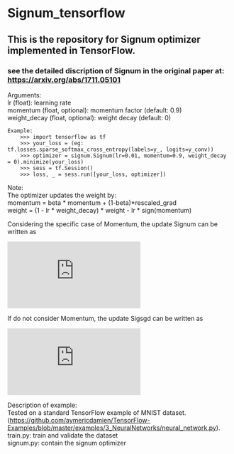 # Signum_tensorflow
## This is the repository for Signum optimizer implemented in TensorFlow.
### see the detailed discription of Signum in the original paper at: https://arxiv.org/abs/1711.05101

Arguments:\
        lr (float): learning rate\
        momentum (float, optional): momentum factor (default: 0.9)\
        weight_decay (float, optional): weight decay (default: 0)

    Example:
        >>> import tensorflow as tf
        >>> your_loss = (eg: tf.losses.sparse_softmax_cross_entropy(labels=y_, logits=y_conv))
        >>> optimizer = signum.Signum(lr=0.01, momentum=0.9, weight_decay = 0).minimize(your_loss)
        >>> sess = tf.Session()
        >>> loss, _ = sess.run([your_loss, optimizer])

Note:\
        The optimizer updates the weight by:\
            momentum = beta * momentum + (1-beta)*rescaled_grad\
            weight = (1 - lr * weight_decay) * weight - lr * sign(momentum)

Considering the specific case of Momentum, the update Signum can be written as

![](https://latex.codecogs.com/gif.latex?%5Cbegin%7Balign*%7D%20g_t%20%26%3D%20%5Cnabla%20J%28W_%7Bt-1%7D%29%5C%5C%20m_t%20%26%3D%20%5Cbeta%20m_%7Bt-1%7D%20&plus;%20%281%20-%20%5Cbeta%29%20g_t%5C%5C%20W_t%20%26%3D%20W_%7Bt-1%7D%20-%20%5Ceta_t%20%5Ctext%7Bsign%7D%28m_t%29%20%5Cend%7Balign*%7D)

If do not consider Momentum, the update Sigsgd can be written as

![](https://latex.codecogs.com/gif.latex?%5Cbegin%7Balign*%7D%20g_t%20%26%3D%20%5Cnabla%20J%28W_%7Bt-1%7D%29%5C%5C%20W_t%20%26%3D%20W_%7Bt-1%7D%20-%20%5Ceta_t%20%5Ctext%7Bsign%7D%28g_t%29%20%5Cend%7Balign*%7D)

Description of example:\
Tested on a standard TensorFlow example of MNIST dataset. (https://github.com/aymericdamien/TensorFlow-Examples/blob/master/examples/3_NeuralNetworks/neural_network.py).\
train.py: train and validate the dataset\
signum.py: contain the signum optimizer

